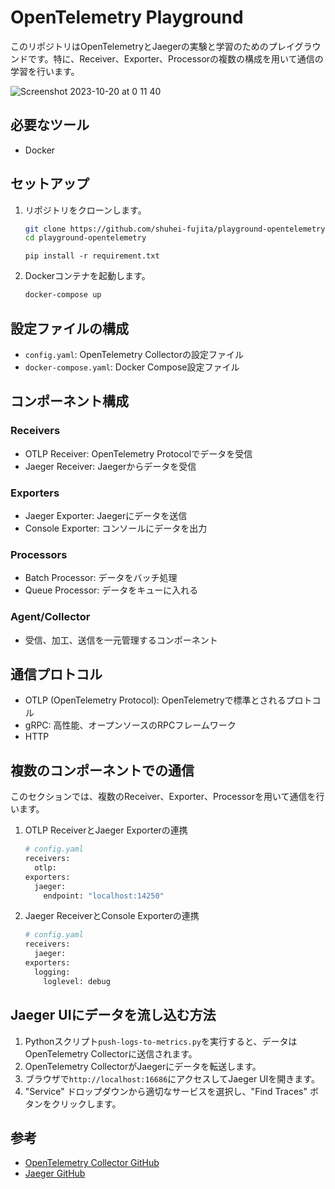 # OpenTelemetry Playground

このリポジトリはOpenTelemetryとJaegerの実験と学習のためのプレイグラウンドです。特に、Receiver、Exporter、Processorの複数の構成を用いて通信の学習を行います。

![Screenshot 2023-10-20 at 0 11 40](https://github.com/shuhei-fujita/playground-opentelemetry/assets/38001967/eb521261-567e-4bad-a21d-d142c03f636e)

## 必要なツール

- Docker

## セットアップ

1. リポジトリをクローンします。

    ```bash
    git clone https://github.com/shuhei-fujita/playground-opentelemetry.git
    cd playground-opentelemetry
    ```

    ```
    pip install -r requirement.txt
    ```

2. Dockerコンテナを起動します。

    ```bash
    docker-compose up
    ```

## 設定ファイルの構成

- `config.yaml`: OpenTelemetry Collectorの設定ファイル
- `docker-compose.yaml`: Docker Compose設定ファイル

## コンポーネント構成

### Receivers

- OTLP Receiver: OpenTelemetry Protocolでデータを受信
- Jaeger Receiver: Jaegerからデータを受信

### Exporters

- Jaeger Exporter: Jaegerにデータを送信
- Console Exporter: コンソールにデータを出力

### Processors

- Batch Processor: データをバッチ処理
- Queue Processor: データをキューに入れる

### Agent/Collector

- 受信、加工、送信を一元管理するコンポーネント

## 通信プロトコル

- OTLP (OpenTelemetry Protocol): OpenTelemetryで標準とされるプロトコル
- gRPC: 高性能、オープンソースのRPCフレームワーク
- HTTP

## 複数のコンポーネントでの通信

このセクションでは、複数のReceiver、Exporter、Processorを用いて通信を行います。

1. OTLP ReceiverとJaeger Exporterの連携

    ```bash
    # config.yaml
    receivers:
      otlp:
    exporters:
      jaeger:
        endpoint: "localhost:14250"
    ```

2. Jaeger ReceiverとConsole Exporterの連携

    ```bash
    # config.yaml
    receivers:
      jaeger:
    exporters:
      logging:
        loglevel: debug
    ```

## Jaeger UIにデータを流し込む方法

1. Pythonスクリプト`push-logs-to-metrics.py`を実行すると、データはOpenTelemetry Collectorに送信されます。
2. OpenTelemetry CollectorがJaegerにデータを転送します。
3. ブラウザで`http://localhost:16686`にアクセスしてJaeger UIを開きます。
4. "Service" ドロップダウンから適切なサービスを選択し、"Find Traces" ボタンをクリックします。

## 参考

- [OpenTelemetry Collector GitHub](https://github.com/open-telemetry/opentelemetry-collector)
- [Jaeger GitHub](https://github.com/jaegertracing/jaeger)
